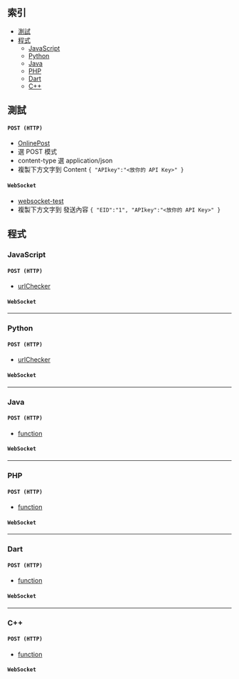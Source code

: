 ## 索引
- [測試](#測試)
- [程式](#程式)
  - [JavaScript](#JavaScript)
  - [Python](#Python)
  - [Java](#Java)
  - [PHP](#PHP)
  - [Dart](#Dart)
  - [C++](#C)

## 測試
#### `POST (HTTP)`
- [OnlinePost](https://reqbin.com/)
- 選 POST 模式
- content-type 選 application/json
- 複製下方文字到 Content
`
{
"APIkey":"<放你的 API Key>"
}
`
#### `WebSocket`
- [websocket-test](http://www.websocket-test.com/)
- 複製下方文字到 發送內容
`
{
"EID":"1",
"APIkey":"<放你的 API Key>"
}
`

## 程式
### JavaScript
#### `POST (HTTP)`
- [urlChecker](https://github.com/ExpTechTW/API/blob/master/Example/HTTP_POST/urlChecker.js)
#### `WebSocket`
-----
### Python
#### `POST (HTTP)`
- [urlChecker](https://github.com/ExpTechTW/API/blob/master/Example/HTTP_POST/urlChecker.py)
#### `WebSocket`
-----
### Java
#### `POST (HTTP)`
- [function](https://github.com/ExpTechTW/API/blob/master/Example/HTTP_POST/function.java)
#### `WebSocket`
-----
### PHP
#### `POST (HTTP)`
- [function](https://github.com/ExpTechTW/API/blob/master/Example/HTTP_POST/function.php)
#### `WebSocket`
-----
### Dart
#### `POST (HTTP)`
- [function](https://github.com/ExpTechTW/API/blob/master/Example/HTTP_POST/function.dart)
#### `WebSocket`
-----
### C++
#### `POST (HTTP)`
- [function](https://github.com/ExpTechTW/API/blob/master/Example/HTTP_POST/function.cpp)
#### `WebSocket`
